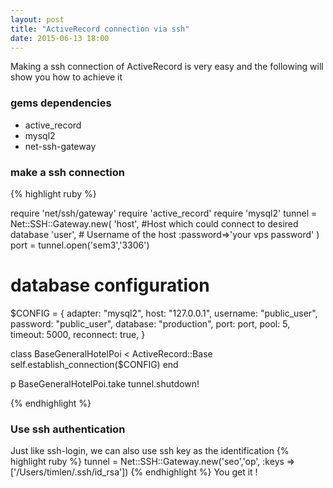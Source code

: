 ```yaml
---
layout: post
title: "ActiveRecord connection via ssh"
date: 2015-06-13 18:00
---
```

Making a ssh connection of ActiveRecord is very easy and the following will show 
you how to achieve it

### gems dependencies

* active_record
* mysql2
* net-ssh-gateway

### make a ssh connection

{% highlight ruby %}

require 'net/ssh/gateway'
require 'active_record'
require 'mysql2'
tunnel = Net::SSH::Gateway.new(
  'host', #Host which could connect to desired database
  'user', # Username of the host
  :password=>'your vps password'
  )
port = tunnel.open('sem3','3306')
# database configuration
$CONFIG = {
  adapter:  "mysql2",
  host:     "127.0.0.1",
  username: "public_user",
  password: "public_user",
  database: "production",
  port: port,
  pool: 5,
  timeout: 5000,
  reconnect: true,
}

class BaseGeneralHotelPoi < ActiveRecord::Base
  self.establish_connection($CONFIG)
end

p BaseGeneralHotelPoi.take
tunnel.shutdown!

{% endhighlight %}

### Use ssh authentication
Just like ssh-login, we can also use ssh key as the identification
{% highlight ruby %}
tunnel = Net::SSH::Gateway.new('seo','op', :keys => ['/Users/timlen/.ssh/id_rsa'])
{% endhighlight %}
You get it !
